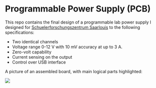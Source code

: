 # Programmable Power Supply (PCB)

This repo contains the final design of a programmable lab power supply I designed for [Schuelerforschungszentrum Saarlouis](https://sfz-sls.de/) to the following specifications:

* Two identical channels
* Voltage range 0-12 V with 10 mV accuracy at up to 3 A.
* Zero-volt capability
* Current sensing on the output
* Control over USB interface

A picture of an assembled board, with main logical parts highlighted:

![](https://github.com/GlebRyabtsev/PPS-Board/raw/master/images/pps.png)